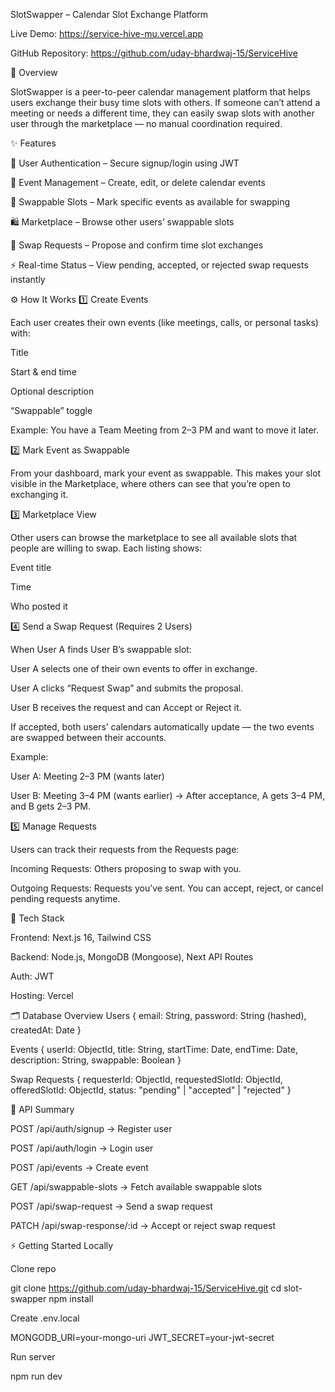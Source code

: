 SlotSwapper – Calendar Slot Exchange Platform

Live Demo: https://service-hive-mu.vercel.app

GitHub Repository: https://github.com/uday-bhardwaj-15/ServiceHive

🧭 Overview

SlotSwapper is a peer-to-peer calendar management platform that helps users exchange their busy time slots with others.
If someone can’t attend a meeting or needs a different time, they can easily swap slots with another user through the marketplace — no manual coordination required.

✨ Features

🔐 User Authentication – Secure signup/login using JWT

📅 Event Management – Create, edit, or delete calendar events

🔄 Swappable Slots – Mark specific events as available for swapping

🛍️ Marketplace – Browse other users’ swappable slots

🤝 Swap Requests – Propose and confirm time slot exchanges

⚡ Real-time Status – View pending, accepted, or rejected swap requests instantly

⚙️ How It Works
1️⃣ Create Events

Each user creates their own events (like meetings, calls, or personal tasks) with:

Title

Start & end time

Optional description

“Swappable” toggle

Example:
You have a Team Meeting from 2–3 PM and want to move it later.

2️⃣ Mark Event as Swappable

From your dashboard, mark your event as swappable.
This makes your slot visible in the Marketplace, where others can see that you’re open to exchanging it.

3️⃣ Marketplace View

Other users can browse the marketplace to see all available slots that people are willing to swap.
Each listing shows:

Event title

Time

Who posted it

4️⃣ Send a Swap Request (Requires 2 Users)

When User A finds User B’s swappable slot:

User A selects one of their own events to offer in exchange.

User A clicks “Request Swap” and submits the proposal.

User B receives the request and can Accept or Reject it.

If accepted, both users’ calendars automatically update — the two events are swapped between their accounts.

Example:

User A: Meeting 2–3 PM (wants later)

User B: Meeting 3–4 PM (wants earlier)
→ After acceptance, A gets 3–4 PM, and B gets 2–3 PM.

5️⃣ Manage Requests

Users can track their requests from the Requests page:

Incoming Requests: Others proposing to swap with you.

Outgoing Requests: Requests you’ve sent.
You can accept, reject, or cancel pending requests anytime.

🧰 Tech Stack

Frontend: Next.js 16, Tailwind CSS

Backend: Node.js, MongoDB (Mongoose), Next API Routes

Auth: JWT

Hosting: Vercel

🗂️ Database Overview
Users
{
email: String,
password: String (hashed),
createdAt: Date
}

Events
{
userId: ObjectId,
title: String,
startTime: Date,
endTime: Date,
description: String,
swappable: Boolean
}

Swap Requests
{
requesterId: ObjectId,
requestedSlotId: ObjectId,
offeredSlotId: ObjectId,
status: "pending" | "accepted" | "rejected"
}

🧩 API Summary

POST /api/auth/signup → Register user

POST /api/auth/login → Login user

POST /api/events → Create event

GET /api/swappable-slots → Fetch available swappable slots

POST /api/swap-request → Send a swap request

PATCH /api/swap-response/:id → Accept or reject swap request

⚡ Getting Started Locally

Clone repo

git clone https://github.com/uday-bhardwaj-15/ServiceHive.git
cd slot-swapper
npm install

Create .env.local

MONGODB_URI=your-mongo-uri
JWT_SECRET=your-jwt-secret

Run server

npm run dev
